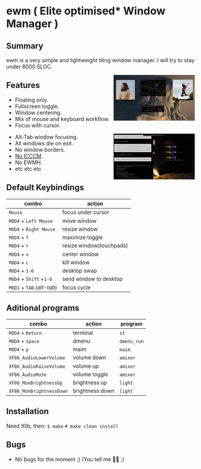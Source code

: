 # ewm ( Elite optimised* Window Manager )
Summary
-------
ewm is a very simple and lightweight tiling window manager.
I will try to stay under 8000 SLOC.

<a href="https://raw.githubusercontent.com/Iyamnabeen/ewm/main/Ouu/ouu.jpg"><img src="https://raw.githubusercontent.com/Iyamnabeen/ewm/main/Ouu/ouu.jpg" width="43%" align="right"></a>

Features
-------
- Floating only.
- Fullscreen toggle.
- Window centering.
- Mix of mouse and keyboard workflow.
- Focus with cursor.

 <a href="https://raw.githubusercontent.com/Iyamnabeen/ewm/main/Ouu/ouu.jpg"><img src="https://raw.githubusercontent.com/Iyamnabeen/ewm/main/Ouu/ok.jpg" width="43%" align="right"></a>

- Alt-Tab window focusing.
- All windows die on exit.
- No window borders.
- [No ICCCM](https://web.archive.org/web/20190617214524/https://raw.githubusercontent.com/kfish/xsel/1a1c5edf0dc129055f7764c666da2dd468df6016/rant.txt).
- No EWMH.
- etc etc etc

Default Keybindings
-------

| combo                      | action                  |
| -------------------------- | ------------------------|
| `Mouse`                    | focus under cursor      |
| `MOD4` + `Left Mouse`      | move window             |
| `MOD4` + `Right Mouse`     | resize window           |
| `MOD4` + `f`               | maximize toggle         |
| `MOD4` + `r`               | resize window(touchpads)|
| `MOD4` + `x`               | center window           |
| `MOD4` + `c`               | kill window             |
| `MOD4` + `1-6`             | desktop swap            |
| `MOD4` + `Shift` +`1-6`    | send window to desktop  |
| `MOD1` + `TAB` (*alt-tab*) | focus cycle             |

Aditional programs 
-------------------


| combo                    | action           | program        |
| ------------------------ | ---------------- | -------------- |
| `MOD4` + `Return`        | terminal         | `st`           |
| `MOD4` + `space`         | dmenu            | `dmenu_run`    |
| `MOD4` + `p`             | maim             | `maim`         |
| `XF86_AudioLowerVolume`  | volume down      | `amixer`       |
| `XF86_AudioRaiseVolume`  | volume up        | `amixer`       |
| `XF86_AudioMute`         | volume toggle    | `amixer`       |
| `XF86_MonBrightnessUp`   | brightness up    | `light`        |
| `XF86_MonBrightnessDown` | brightness down  | `light`        |




Installation
------------

Need Xlib, then:
    `$ make`
    `# make clean install`

Bugs
----
 * No bugs for the moment ;) (You tell me 🙆‍♂️ ;)

